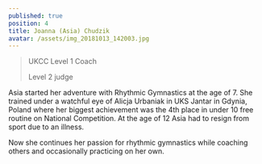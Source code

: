 ```yaml
---
published: true
position: 4
title: Joanna (Asia) Chudzik
avatar: /assets/img_20181013_142003.jpg
---
```


> UKCC Level 1 Coach
>
> Level 2 judge

Asia started her adventure with Rhythmic Gymnastics at the age of 7. She
trained under a watchful eye of Alicja Urbaniak in UKS Jantar in Gdynia,
Poland where her biggest achievement was the 4th place in under 10 free
routine on National Competition. At the age of 12 Asia had to resign from
sport due to an illness.

Now she continues her passion for rhythmic gymnastics while coaching others
and occasionally practicing on her own.
